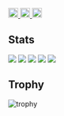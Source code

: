 <p align="left">
  <a href="https://github.com/nishimura87">
    <img height="20" src="https://komarev.com/ghpvc/?username=nishimura87" />
  </a>
  <a href="https://github.com/nishimura87">
    <img height="20" src="https://img.shields.io/github/followers/nishimura87?label=follow&logo=github&style=flat" />
  </a>
  <a href="http://qiita.com/nishimura87">
    <img height="20" src="https://qiita-badge.apiapi.app/s/nishimura87/posts.svg" />
  </a>
<!--   <a href="http://qiita.com/nishimura87">
    <img height="20" src="https://qiita-badge.apiapi.app/s/nishimura87/contributions.svg" />
  </a>
  <a href="https://zenn.dev/nishimura87">
    <img height="20" src="https://badgen.org/img/zenn/nishimura87/articles?style=plastic" />
  </a> -->
</p>

## Stats
![](http://github-profile-summary-cards.vercel.app/api/cards/profile-details?username=nishimura87&theme=gruvbox)
![](http://github-profile-summary-cards.vercel.app/api/cards/repos-per-language?username=nishimura87&theme=gruvbox)
![](http://github-profile-summary-cards.vercel.app/api/cards/most-commit-language?username=nishimura87&theme=gruvbox)
![](http://github-profile-summary-cards.vercel.app/api/cards/stats?username=nishimura87&theme=gruvbox)
![](http://github-profile-summary-cards.vercel.app/api/cards/productive-time?username=nishimura87&theme=gruvbox&utcOffset=9)

## Trophy
![trophy](https://github-profile-trophy.vercel.app/?username=nishimura87&theme=gruvbox)
